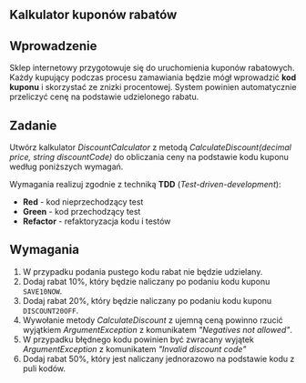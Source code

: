 ## Kalkulator kuponów rabatów

## Wprowadzenie
Sklep internetowy przygotowuje się do uruchomienia kuponów rabatowych.
Każdy kupujący podczas procesu zamawiania będzie mógł wprowadzić **kod kuponu** i skorzystać ze znizki procentowej.
System powinien automatycznie przeliczyć cenę na podstawie udzielonego rabatu.


## Zadanie

Utwórz kalkulator _DiscountCalculator_ z metodą _CalculateDiscount(decimal price, string discountCode)_ do obliczania ceny na podstawie kodu kuponu według poniższych wymagań.

Wymagania realizuj zgodnie z techniką **TDD** (_Test-driven-development_):

- **Red** - kod nieprzechodzący test
- **Green** - kod przechodzący test
- **Refactor** - refaktoryzacja kodu i testów

## Wymagania

1. W przypadku podania pustego kodu rabat nie będzie udzielany.
2. Dodaj rabat 10%, który będzie naliczany po podaniu kodu kuponu `SAVE10NOW`.
3. Dodaj rabat 20%, który będzie naliczany po podaniu kodu kuponu `DISCOUNT20OFF`.
4. Wywołanie metody _CalculateDiscount_ z ujemną ceną powinno rzucić wyjątkiem _ArgumentException_ z komunikatem _"Negatives not allowed"_.
5. W przypadku błędnego kodu powinien być zwracany wyjątek _ArgumentException_ z komunikatem _"Invalid discount code"_
6. Dodaj rabat 50%, który jest naliczany jednorazowo na podstawie kodu z puli kodów.